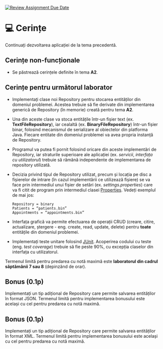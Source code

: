 [![Review Assignment Due Date](https://classroom.github.com/assets/deadline-readme-button-24ddc0f5d75046c5622901739e7c5dd533143b0c8e959d652212380cedb1ea36.svg)](https://classroom.github.com/a/WJYLe30Q)
# 💻 Cerințe
Continuați dezvoltarea aplicației de la tema precedentă. 

## Cerințe non-funcționale
- Se păstrează cerințele definite în tema **A2**.

## Cerințe pentru următorul laborator
- Implementați clase noi Repository pentru stocarea entităților din domeniul problemei. Acestea trebuie să fie derivate din implementarea generică de Repository (în memorie) creată pentru tema **A2**.
- Una din aceste clase va stoca entitățile într-un fișier text (ex. **TextFileRepository**), iar cealaltă (ex. **BinaryFileRepository**) într-un fișier binar, folosind mecanismul de serializare al obiectelor din platforma Java. Fiecare entitate din domeniul problemei va avea propria instanță de Repository.
- Programul va putea fi pornit folosind oricare din aceste implementări de Repository, iar straturile superioare ale aplicației (ex. *servicii*, *interfața cu utilizatorul*) trebuie să rămână independente de implementarea de repository utilizată.
- Decizia privind tipul de Repository utilizat, precum și locația pe disc a fișierelor de intrare (în cazul implementării ce utilizează fișiere) se va face prin intermediul unui fișier de setări (ex. *settings.properties*) care va fi citit de program prin intermediul clasei [Properties](https://docs.oracle.com/en/java/javase/17/docs/api/java.base/java/util/Properties.html). Vedeți exemplul de mai jos:

  ``Repository = binary``\
  ``Patients = “patients.bin”``\
  ``Appointments = “appointments.bin”``
  
- Interfața grafică va permite efectuarea de operații CRUD (creare, citire, actualizare, ștergere - eng. create, read, update, delete) pentru **toate** entitățile din domeniul problemei.
- Implementați teste unitare folosind [JUnit](https://www.jetbrains.com/help/idea/junit.html). Acoperirea codului cu teste (eng. *test coverage*) trebuie să fie peste 90%, cu excepția claselor din interfața cu utilizatorul.

Termenul limită pentru predarea cu notă maximă este **laboratorul din cadrul săptămânii 7 sau 8** (depinzând de orar).

## Bonus (0.1p)
Implementați un tip adițional de Repository care permite salvarea entităților în format JSON. Termenul limită pentru implementarea bonusului este același cu cel pentru predarea cu notă maximă.
## Bonus (0.1p)
Implementați un tip adițional de Repository care permite salvarea entităților în format XML. Termenul limită pentru implementarea bonusului este același cu cel pentru predarea cu notă maximă.
